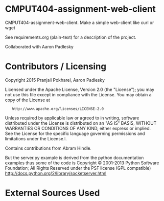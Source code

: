 CMPUT404-assignment-web-client
==============================

CMPUT404-assignment-web-client. Make a simple web-client like curl or wget  

See requirements.org (plain-text) for a description of the project.

Collaborated with Aaron Padlesky

Contributors / Licensing
========================

Copyright 2015 Pranjali Pokharel, Aaron Padlesky

   Licensed under the Apache License, Version 2.0 (the "License");
   you may not use this file except in compliance with the License.
   You may obtain a copy of the License at

       http://www.apache.org/licenses/LICENSE-2.0

   Unless required by applicable law or agreed to in writing, software
   distributed under the License is distributed on an "AS IS" BASIS,
   WITHOUT WARRANTIES OR CONDITIONS OF ANY KIND, either express or implied.
   See the License for the specific language governing permissions and
   limitations under the License.l.  
   
Contains contributions from Abram Hindle.

But the server.py example is derived from the python documentation
examples thus some of the code is Copyright © 2001-2013 Python
Software Foundation; All Rights Reserved under the PSF license (GPL
compatible) http://docs.python.org/2/library/socketserver.html  

External Sources Used
========================

